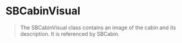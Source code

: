 # SBCabinVisual

> The SBCabinVisual class contains an image of the cabin and its description. It is referenced by SBCabin.